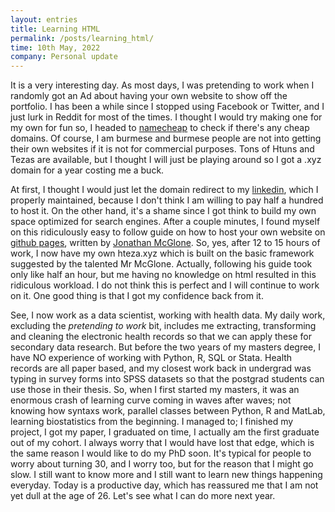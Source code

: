 ```yaml
---
layout: entries
title: Learning HTML
permalink: /posts/learning_html/
time: 10th May, 2022
company: Personal update
---
```


It is a very interesting day. As most days, I was pretending to work when I randomly got an Ad about having your own website to show off the portfolio. I has been a while since I stopped using Facebook or Twitter, and I just lurk in Reddit for most of the times. <span /> I thought I would try making one for my own for fun so, I headed to [namecheap](https://www.namecheap.com) to check if there's any cheap domains. Of course, I am burmese and burmese people are not into getting their own websites if it is not for commercial purposes. Tons of Htuns and Tezas are available, but I thought I will just be playing around so I got a .xyz domain for a year costing me a buck.
  
At first, I thought I would just let the domain redirect to my [linkedin](https://www.linkedin.com/in/htunteza/), which I properly maintained, because I don't think I am willing to pay half a hundred to host it. On the other hand, it's a shame since I got think to build my own space optimized for search engines. After a couple minutes, I found myself on this ridiculously easy to follow guide on how to host your own website on [github pages](https://pages.github.com/), written by [Jonathan McGlone](http://jmcglone.com/guides/github-pages/). So, yes, after 12 to 15 hours of work, I now have my own hteza.xyz which is built on the basic framework suggested by the talented Mr McGlone. Actually, following his guide took only like half an hour, but me having no knowledge on html resulted in this ridiculous workload. I do not think this is perfect and I will continue to work on it. One good thing is that I got my confidence back from it.   
  
See, I now work as a data scientist, working with health data. My daily work, excluding the *pretending to work* bit, includes me extracting, transforming and cleaning the electronic health records so that we can apply these for secondary data research. But before the two years of my masters degree, I have NO experience of working with Python, R, SQL or Stata. Health records are all paper based, and my closest work back in undergrad was typing in survey forms into SPSS datasets so that the postgrad students can use those in their thesis. So, when I first started my masters, it was an enormous crash of learning curve coming in waves after waves; not knowing how syntaxs work, parallel classes between Python, R and MatLab, learning biostatistics from the beginning. I managed to; I finished my project, I got my paper, I graduated on time, I actually am the first graduate out of my cohort. I always worry that I would have lost that edge, which is the same reason I would like to do my PhD soon. It's typical for people to worry about turning 30, and I worry too, but for the reason that I might go slow. I still want to know more and I still want to learn new things happening everyday. Today is a productive day, which has reassured me that I am not yet dull at the age of 26. Let's see what I can do more next year.

<div id="photos"></div>